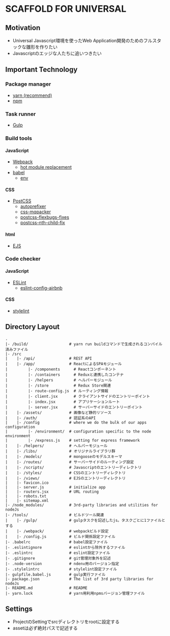 # SCAFFOLD FOR UNIVERSAL

## Motivation

- Universal Javascript環境を使ったWeb Application開発のためのフルスタックな雛形を作りたい
- Javascriptのエッジな人たちに追いつきたい

## Important Technology

### Package manager

* [yarn (recommend)](https://yarnpkg.com/)
* [npm](https://www.npmjs.com/)

### Task runner

* [Gulp](http://gulpjs.com/)

### Build tools

#### JavaScript

* [Webpack](https://webpack.github.io/)
    * [hot module replacement](https://github.com/webpack/docs/wiki/hot-module-replacement-with-webpack)
* [babel](https://babeljs.io/)
    * [env](https://github.com/babel/babel-preset-env)

#### CSS

* [PostCSS](http://postcss.org/) 
    * [autoprefixer](https://github.com/postcss/autoprefixer)
    * [css-mqpacker](https://github.com/hail2u/node-css-mqpacker)
    * [postcss-flexbugs-fixes](https://github.com/luisrudge/postcss-flexbugs-fixes)
    * [postcss-nth-child-fix](https://github.com/MattDiMu/postcss-nth-child-fix)

#### html

* [EJS](http://www.embeddedjs.com/)

### Code checker

#### JavaScript

* [ESLint](http://eslint.org/)
    * [eslint-config-airbnb](https://github.com/airbnb/javascript/tree/master/packages/eslint-config-airbnb)

#### CSS

* [stylelint](https://stylelint.io/)

## Directory Layout
```text
.
|- /build/                  # yarn run buildコマンドで生成されるコンパイル済みファイル
|- /src
|    |- /api/               # REST API
|    |- /app/               # ReactによるSPAモジュール
|         |- /components      # Reactコンポーネント
|         |- /containers      # Reduxと連携したコンテナ
|         |- /helpers         # ヘルパーモジュール
|         |- /store           # Redux Store関連
|         |- route-config.js  # ルーティング情報
|         |- client.jsx       # クライアントサイドのエントリーポイント
|         |- index.jsx        # アプリケーションルート
|         |- server.jsx       # サーバーサイドのエントリーポイント
|    |- /assets/            # 画像など静的リソース
|    |- /auth/              # 認証系のAPI
|    |- /config             # where we do the bulk of our apps configuration
|         |- /environment/  # configuration specific to the node environment
|         |- /express.js    # setting for express framework
|    |- /helpers/           # ヘルパーモジュール
|    |- /libs/              # オリジナルライブラリ群
|    |- /models/            # mongooseのモデルスキーマ
|    |- /routes/            # サーバーサイドのルーティング設定
|    |- /scripts/           # Javascriptのエントリーディレクトリ
|    |- /styles/            # CSSのエントリーディレクトリ
|    |- /views/             # EJSのエントリーディレクトリ
|    |- favicon.ico
|    |- server.js           # initialize app
|    |- routers.jsx         # URL routing
|    |- robots.txt
|    |- sitemap.xml
|- /node_modules/           # 3rd-party libraries and utilities for nodeJs
|- /tools/                  # ビルドツール関連
|    |- /gulp/              # gulpタスクを記述したjs。タスクごとに1ファイルとする
|    |- /webpack/           # webpackビルド設定
|    |- /config.js          # ビルド関係設定ファイル
|- .babelrc                 # babel設定ファイル
|- .eslintignore            # eslintから除外するファイル
|- .eslintrc                # eslint設定ファイル
|- .gitignore               # git管理対象外を記述
|- .node-version            # ndenv用のバージョン指定
|- .stylelintrc             # stylelint設定ファイル
|- gulpfile.babel.js        # gulp実行ファイル
|- package.json             # The list of 3rd party libraries for nodeJs
|- README.md                # README
|- yarn.lock                # yarn用利用npmsバージョン管理ファイル
```
## Settings
- ProjectのSettingでsrcディレクトリをrootに設定する
- assetは必ず絶対パスで記述する
